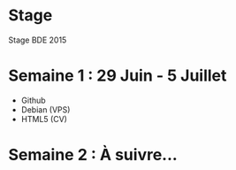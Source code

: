 # Stage
Stage BDE 2015
# Semaine 1 : 29 Juin - 5 Juillet
- Github
- Debian (VPS)
- HTML5 (CV)

# Semaine 2 : À suivre...
